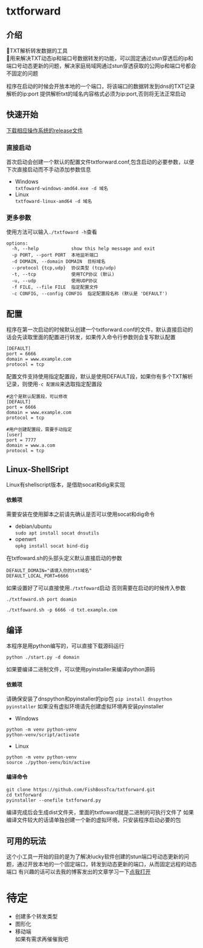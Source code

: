# txtforward
## 介绍
🚀TXT解析转发数据的工具  
🚀用来解决TXT动态ip和端口号数据转发的功能，可以固定通过stun穿透后的ip和端口号动态更新的问题，解决家庭局域网通过stun穿透获取的公网ip和端口号都会不固定的问题

程序在启动的时候会开放本地的一个端口，将该端口的数据转发到dns的TXT记录解析的ip:port
提供解析txt的域名内容格式必须为ip:port,否则将无法正常启动

## 快速开始
[下载相应操作系统的release文件](https://github.com/FishBossTca/txtforward/releases)

### 直接启动
首次启动会创建一个默认的配置文件txtforward.conf,包含启动的必要参数，以便下次直接启动而不手动添加参数信息
- Windows   
```txtfoward-windows-amd64.exe -d 域名```
- Linux  
```txtfoward-linux-amd64 -d 域名```

### 更多参数
使用方法可以输入```./txtfoward -h```查看 
``` 
options:
  -h, --help            show this help message and exit  
  -p PORT, --port PORT  本地监听端口  
  -d DOMAIN, --domain DOMAIN  目标域名  
  --protocol {tcp,udp}  协议类型 (tcp/udp)  
  -t, --tcp             使用TCP协议 (默认)  
  -u, --udp             使用UDP协议  
  -f FILE, --file FILE  指定配置文件  
  -c CONFIG, --config CONFIG  指定配置段名称 (默认是 'DEFAULT')  
```

## 配置
程序在第一次启动的时候默认创建一个txtforward.conf的文件，默认直接启动的话会先读取里面的配置进行转发，如果传入命令行参数则会复写默认配置
``` 
[DEFAULT]
port = 6666
domain = www.example.com
protocol = tcp
```
配置文件支持使用指定配置段，默认是使用DEFAULT段，如果你有多个TXT解析记录，则使用```-c 配置段```来选取指定配置段
``` 
#这个是默认配置段，可以修改
[DEFAULT]
port = 6666
domain = www.example.com
protocol = tcp

#用户创建配置段，需要手动指定
[user]
port = 7777
domain = www.a.com
protocol = tcp
```


##  Linux-ShellSript
Linux有shellscript版本，是借助socat和dig来实现
#### 依赖项
需要安装在使用脚本之前请先确认是否可以使用socat和dig命令
- debian/ubuntu  
```sudo apt install socat dnsutils```
- openwrt  
```opkg install socat bind-dig```

在txtfoward.sh的头部头定义默认直接启动的参数
```
DEFAULT_DOMAIN="请填入你的txt域名"
DEFAULT_LOCAL_PORT=6666
```
如果设置好了可以直接使用```./txtfoward```启动
否则需要在启动的时候传入参数
```
./txtfoward.sh port doamin

./txtfoward.sh -p 6666 -d txt.example.com
```

## 编译
本程序是用python编写的，可以直接下载源码运行
```
python ./start.py -d domain
```
如果要编译二进制文件，可以使用pyinstaller来编译python源码
#### 依赖项
请确保安装了dnspython和pyinstaller的pip包
```pip install dnspython pyinstaller```
如果没有虚拟环境请先创建虚拟环境再安装pyinstaller
- Windows  
```  
python -m venv python-venv
python-venv/script/activate
```  
- Linux
```
python -m venv python-venv
source ./python-venv/bin/active
```
#### 编译命令
```
git clone https://github.com/FishBossTca/txtforward.git
cd txtforward
pyinstaller --onefile txtforward.py
```
编译完成后会生成dist文件夹，里面的txtfoward就是二进制的可执行文件了
如果编译文件较大的话请单独创建一个新的虚拟环境，只安装程序启动必要的包

## 可用的玩法
这个小工具一开始的目的是为了解决lucky软件创建的stun端口号动态更新的问题，通过开放本地的一个固定端口，转发到动态更新的端口，从而固定远程的动态端口
有兴趣的话可以去我的博客发出的文章学习一下[点我打开](https://www.ytca.top/guidance/openwrt/1258/)  
# 待定 
- 创建多个转发类型  
- 图形化  
- 移动端  
如果有需求再催催我吧
